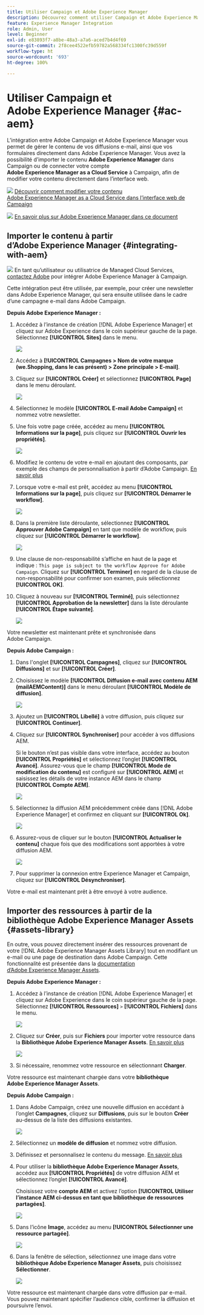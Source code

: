```yaml
---
title: Utiliser Campaign et Adobe Experience Manager
description: Découvrez comment utiliser Campaign et Adobe Experience Manager
feature: Experience Manager Integration
role: Admin, User
level: Beginner
exl-id: e83893f7-a8be-48a3-a7a6-aced7b4d4f69
source-git-commit: 2f8cee4522efb59782a568334fc1300fc39d559f
workflow-type: ht
source-wordcount: '693'
ht-degree: 100%

---
```


# Utiliser Campaign et Adobe Experience Manager {#ac-aem}

L’intégration entre Adobe Campaign et Adobe Experience Manager vous permet de gérer le contenu de vos diffusions e-mail, ainsi que vos formulaires directement dans Adobe Experience Manager. Vous avez la possibilité d’importer le contenu **Adobe Experience Manager** dans Campaign ou de connecter votre compte **Adobe Experience Manager as a Cloud Service** à Campaign, afin de modifier votre contenu directement dans l’interface web.

![](../assets/do-not-localize/book.png) [Découvrir comment modifier votre contenu Adobe Experience Manager as a Cloud Service dans l’interface web de Campaign](https://experienceleague.adobe.com/docs/campaign-web/v8/msg/email/content/integrations/aem-content.html?lang=fr)

![](../assets/do-not-localize/book.png) [En savoir plus sur Adobe Experience Manager dans ce document](https://experienceleague.adobe.com/docs/experience-manager-65/administering/integration/campaignonpremise.html?lang=fr#aem-and-adobe-campaign-integration-workflow)

## Importer le contenu à partir d’Adobe Experience Manager {#integrating-with-aem}

![](../assets/do-not-localize/speech.png) En tant qu’utilisateur ou utilisatrice de Managed Cloud Services, [contactez Adobe](../start/campaign-faq.md#support) pour intégrer Adobe Experience Manager à Campaign.

Cette intégration peut être utilisée, par exemple, pour créer une newsletter dans Adobe Experience Manager, qui sera ensuite utilisée dans le cadre d’une campagne e-mail dans Adobe Campaign.

**Depuis Adobe Experience Manager :**

1. Accédez à l’instance de création [!DNL Adobe Experience Manager] et cliquez sur Adobe Experience dans le coin supérieur gauche de la page. Sélectionnez **[!UICONTROL Sites]** dans le menu.

   ![](assets/aem_authoring_1.png)

1. Accédez à **[!UICONTROL Campagnes > Nom de votre marque (we.Shopping, dans le cas présent) > Zone principale > E-mail]**.

1. Cliquez sur **[!UICONTROL Créer]** et sélectionnez **[!UICONTROL Page]** dans le menu déroulant.

   ![](assets/aem_authoring_2.png)

1. Sélectionnez le modèle **[!UICONTROL E-mail Adobe Campaign]** et nommez votre newsletter.

1. Une fois votre page créée, accédez au menu **[!UICONTROL Informations sur la page]**, puis cliquez sur **[!UICONTROL Ouvrir les propriétés]**.

   ![](assets/aem_authoring_3.png)

1. Modifiez le contenu de votre e-mail en ajoutant des composants, par exemple des champs de personnalisation à partir d’Adobe Campaign. [En savoir plus](https://experienceleague.adobe.com/docs/experience-manager-65/content/sites/authoring/aem-adobe-campaign/campaign.html?lang=fr#editing-email-content)

1. Lorsque votre e-mail est prêt, accédez au menu **[!UICONTROL Informations sur la page]**, puis cliquez sur **[!UICONTROL Démarrer le workflow]**.

   ![](assets/aem_authoring_4.png)

1. Dans la première liste déroulante, sélectionnez **[!UICONTROL Approuver Adobe Campaign]** en tant que modèle de workflow, puis cliquez sur **[!UICONTROL Démarrer le workflow]**.

   ![](assets/aem_authoring_5.png)

1. Une clause de non-responsabilité s’affiche en haut de la page et indique : `This page is subject to the workflow Approve for Adobe Campaign`. Cliquez sur **[!UICONTROL Terminer]** en regard de la clause de non-responsabilité pour confirmer son examen, puis sélectionnez **[!UICONTROL OK]**.

1. Cliquez à nouveau sur **[!UICONTROL Terminé]**, puis sélectionnez **[!UICONTROL Approbation de la newsletter]** dans la liste déroulante **[!UICONTROL Étape suivante]**.

   ![](assets/aem_authoring_6.png)

Votre newsletter est maintenant prête et synchronisée dans Adobe Campaign.

**Depuis Adobe Campaign :**

1. Dans l&#39;onglet **[!UICONTROL Campagnes]**, cliquez sur **[!UICONTROL Diffusions]** et sur **[!UICONTROL Créer]**.

1. Choisissez le modèle **[!UICONTROL Diffusion e-mail avec contenu AEM (mailAEMContent)]** dans le menu déroulant **[!UICONTROL Modèle de diffusion]**.

   ![](assets/aem_authoring_7.png)

1. Ajoutez un **[!UICONTROL Libellé]** à votre diffusion, puis cliquez sur **[!UICONTROL Continuer]**.

1. Cliquez sur **[!UICONTROL Synchroniser]** pour accéder à vos diffusions AEM.

   Si le bouton n’est pas visible dans votre interface, accédez au bouton **[!UICONTROL Propriétés]** et sélectionnez l’onglet **[!UICONTROL Avancé]**. Assurez-vous que le champ **[!UICONTROL Mode de modification du contenu]** est configuré sur **[!UICONTROL AEM]** et saisissez les détails de votre instance AEM dans le champ **[!UICONTROL Compte AEM]**.

   ![](assets/aem_authoring_8.png)

1. Sélectionnez la diffusion AEM précédemment créée dans [!DNL Adobe Experience Manager] et confirmez en cliquant sur **[!UICONTROL Ok]**.

   ![](assets/aem_authoring_11.png)

1. Assurez-vous de cliquer sur le bouton **[!UICONTROL Actualiser le contenu]** chaque fois que des modifications sont apportées à votre diffusion AEM.

   ![](assets/aem_authoring_12.png)

1. Pour supprimer la connexion entre Experience Manager et Campaign, cliquez sur **[!UICONTROL Désynchroniser]**.

Votre e-mail est maintenant prêt à être envoyé à votre audience.

## Importer des ressources à partir de la bibliothèque Adobe Experience Manager Assets {#assets-library}

En outre, vous pouvez directement insérer des ressources provenant de votre [!DNL Adobe Experience Manager Assets Library] tout en modifiant un e-mail ou une page de destination dans Adobe Campaign. Cette fonctionnalité est présentée dans la [documentation d’Adobe Experience Manager Assets](https://experienceleague.adobe.com/docs/experience-manager-65/content/assets/managing/manage-assets.html?lang=fr).

**Depuis Adobe Experience Manager :**

1. Accédez à l’instance de création [!DNL Adobe Experience Manager] et cliquez sur Adobe Experience dans le coin supérieur gauche de la page. Sélectionnez **[!UICONTROL Ressources]** `>` **[!UICONTROL Fichiers]** dans le menu.

   ![](assets/aem_assets_1.png)

1. Cliquez sur **Créer**, puis sur **Fichiers** pour importer votre ressource dans la **Bibliothèque Adobe Experience Manager Assets**. [En savoir plus](https://experienceleague.adobe.com/docs/experience-manager-65/content/assets/managing/manage-assets.html?lang=fr#uploading-assets)

   ![](assets/aem_assets_2.png)

1. Si nécessaire, renommez votre ressource en sélectionnant **Charger**.

Votre ressource est maintenant chargée dans votre **bibliothèque Adobe Experience Manager Assets**.

**Depuis Adobe Campaign :**

1. Dans Adobe Campaign, créez une nouvelle diffusion en accédant à l’onglet **Campagnes**, cliquez sur **Diffusions**, puis sur le bouton **Créer** au-dessus de la liste des diffusions existantes.

   ![](assets/aem_assets_3.png)

1. Sélectionnez un **modèle de diffusion** et nommez votre diffusion.

1. Définissez et personnalisez le contenu du message. [En savoir plus](../send/email.md)

1. Pour utiliser la **bibliothèque Adobe Experience Manager Assets**, accédez aux **[!UICONTROL Propriétés]** de votre diffusion AEM et sélectionnez l’onglet **[!UICONTROL Avancé]**.

   Choisissez votre **compte AEM** et activez l’option **[!UICONTROL Utiliser l’instance AEM ci-dessus en tant que bibliothèque de ressources partagées]**.

   ![](assets/aem_authoring_9.png)

1. Dans l’icône **Image**, accédez au menu **[!UICONTROL Sélectionner une ressource partagée]**.

   ![](assets/aem_assets_4.png)

1. Dans la fenêtre de sélection, sélectionnez une image dans votre **bibliothèque Adobe Experience Manager Assets**, puis choisissez **Sélectionner**.

   ![](assets/aem_assets_5.png)

Votre ressource est maintenant chargée dans votre diffusion par e-mail. Vous pouvez maintenant spécifier l’audience cible, confirmer la diffusion et poursuivre l’envoi.
